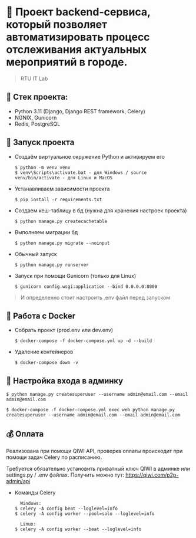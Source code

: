 # :poop: Проект backend-сервиса, который позволяет автоматизировать процесс отслеживания актуальных мероприятий в городе.
> RTU IT Lab

## :triangular_ruler: Стек проекта: 
- Python 3.11 (Django, Django REST framework, Celery)
- NGNIX, Gunicorn
- Redis, PostgreSQL

## :wrench: Запуск проекта

- Создаём виртуальное окружение Python и активируем его

  ```
  $ python -m venv venv
  $ venv\Scripts\activate.bat - для Windows / source venv/bin/activate - для Linux и MacOS
  ```

- Устанавливаем зависимости проекта

  ```
  $ pip install -r requirements.txt
  ```
  
- Создаем кеш-таблицу в бд (нужна для хранения настроек проекта)

  ```
  $ python manage.py createcachetable
  ```

- Выполняем миграции бд

  ```
  $ python manage.py migrate --noinput
  ```
  
- Обычный запуск

  ```
  $ python manage.py runserver
  ``` 

- Запуск при помощи Gunicorn (только для Linux)

  ```
  $ gunicorn config.wsgi:application --bind 0.0.0.0:8000
  ```
  
> И определенно стоит настроить .env файл перед запуском


## :whale: Работа с Docker

- Собрать проект (prod.env или dev.env)
  ```
  $ docker-compose -f docker-compose.yml up -d --build
  ```

- Удаление контейнеров

  ```
  $ docker-compose down -v
  ```

## :closed_lock_with_key: Настройка входа в админку

```
$ python manage.py createsuperuser --username admin@email.com --email admin@email.com
```
```
$ docker-compose -f docker-compose.yml exec web python manage.py createsuperuser --username admin@email.com --email admin@email.com
```

## :moneybag: Оплата

Реализована при помощи QIWI API, проверка оплаты происходит при помощи задач Celery по расписанию.

Требуется обязательно установить приватный ключ QIWI в админке или settings.py / .env файлах.
Получить можно тут: https://qiwi.com/p2p-admin/api

- Команды Celery 

  ```
    Windows:
  $ celery -A config beat --loglevel=info
  $ celery -A config worker --pool=solo --loglevel=info
  
    Linux:
  $ celery -A config worker --beat --loglevel=info
  ```
